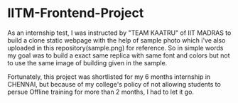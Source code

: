 # IITM-Frontend-Project

As an internship test, I was instructed by "TEAM KAATRU" of IIT MADRAS to build a clone static webpage with the help of sample photo which i've also uploaded in this repository(sample.png) for reference.
So in simple words my goal was to build a exact same replica with same font and colors but not to use the same image of building given in the sample.

Fortunately, this project was shortlisted for my 6 months internship in CHENNAI, but because of my college's policy of not allowing students to persue Offline training for more than 2 months, I had to let it go.

